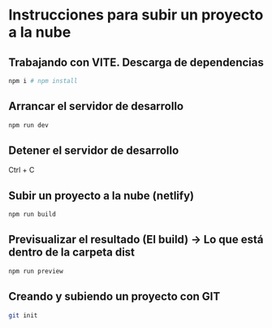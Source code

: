 # Instrucciones para subir un proyecto a la nube

## Trabajando con VITE. Descarga de dependencias

```sh
npm i # npm install
```

## Arrancar el servidor de desarrollo

```sh
npm run dev
```

## Detener el servidor de desarrollo

Ctrl + C

## Subir un proyecto a la nube (netlify)

```sh
npm run build
```

## Previsualizar el resultado (El build) -> Lo que está dentro de la carpeta dist

```sh
npm run preview
```

## Creando y subiendo un proyecto con GIT

```sh
git init
```


